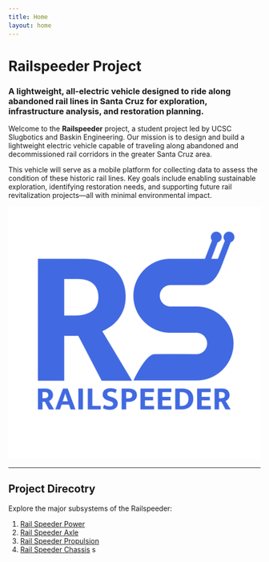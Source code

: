 ```yaml
---
title: Home
layout: home
---
```


# Railspeeder Project

### A lightweight, all-electric vehicle designed to ride along abandoned rail lines in Santa Cruz for exploration, infrastructure analysis, and restoration planning.

Welcome to the **Railspeeder** project, a student project led by UCSC Slugbotics and Baskin Engineering. Our  mission is to design and build a lightweight electric vehicle capable of traveling along abandoned and decommissioned rail corridors in the greater Santa Cruz area.

This vehicle will serve as a mobile platform for collecting data to assess the condition of these historic rail lines. Key goals include enabling sustainable exploration, identifying restoration needs, and supporting future rail revitalization projects—all with minimal environmental impact.

![Railspeeder Logo](assets/images/Railspeeder.png)

---

## Project Direcotry

Explore the major subsystems of the Railspeeder:

1. [Rail Speeder Power](docs/Railspeeder-Power)
2. [Rail Speeder Axle](docs/Railspeeder-Axle)
3. [Rail Speeder Propulsion](docs/Railspeeder-Propulsion)
4. [Rail Speeder Chassis](docs/Railspeeder-Chassis)
s